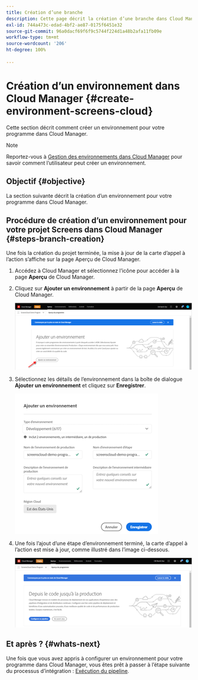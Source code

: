 ```yaml
---
title: Création d’une branche
description: Cette page décrit la création d’une branche dans Cloud Manager pour Screens as a Cloud Service.
exl-id: 744a473c-edad-4bf2-ae87-0175f6451e32
source-git-commit: 96a0dacf69f6f9c5744f224d1a48b2afa11fb09e
workflow-type: tm+mt
source-wordcount: '206'
ht-degree: 100%

---
```


# Création d’un environnement dans Cloud Manager {#create-environment-screens-cloud}

Cette section décrit comment créer un environnement pour votre programme dans Cloud Manager.

>[!NOTE]
>Reportez-vous à [Gestion des environnements dans Cloud Manager](https://experienceleague.adobe.com/docs/experience-manager-cloud-service/implementing/using-cloud-manager/manage-environments.html?lang=fr) pour savoir comment l’utilisateur peut créer un environnement.

## Objectif {#objective}

La section suivante décrit la création d’un environnement pour votre programme dans Cloud Manager.

## Procédure de création d’un environnement pour votre projet Screens dans Cloud Manager {#steps-branch-creation}

Une fois la création du projet terminée, la mise à jour de la carte d’appel à l’action s’affiche sur la page Aperçu de Cloud Manager.

1. Accédez à Cloud Manager et sélectionnez l’icône pour accéder à la page **Aperçu** de Cloud Manager.

1. Cliquez sur **Ajouter un environnement** à partir de la page **Aperçu** de Cloud Manager.

   ![image](/help/screens-cloud/assets/onboarding/add-environ1.png)

1. Sélectionnez les détails de l’environnement dans la boîte de dialogue **Ajouter un environnement** et cliquez sur **Enregistrer**.

   ![image](/help/screens-cloud/assets/onboarding/add-environ2.png)

1. Une fois l’ajout d’une étape d’environnement terminé, la carte d’appel à l’action est mise à jour, comme illustré dans l’image ci-dessous.

   ![image](/help/screens-cloud/assets/onboarding/add-environ3a.png)

## Et après ? {#whats-next}

Une fois que vous avez appris à configurer un environnement pour votre programme dans Cloud Manager, vous êtes prêt à passer à l’étape suivante du processus d’intégration : [Exécution du pipeline](/help/screens-cloud/onboarding-screens-cloud/running-a-pipeline.md).
